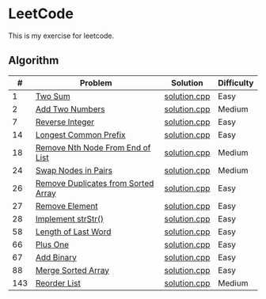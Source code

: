 LeetCode
========
This is my exercise for leetcode. 

## Algorithm

| # | Problem | Solution | Difficulty |
|---|---------|----------|------------|
|1  | [Two Sum](https://leetcode.com/problems/two-sum/) | [solution.cpp](https://github.com/senlinzhan/algorithms/blob/master/algorithms/TwoSum/solution.cpp) | Easy |
|2  | [Add Two Numbers](https://leetcode.com/problems/add-two-numbers/description/) | [solution.cpp](https://github.com/senlinzhan/algorithms/blob/master/algorithms/AddTwoNumbers/solution.cpp) | Medium |
|7  | [Reverse Integer](https://leetcode.com/problems/reverse-integer/description/) | [solution.cpp](https://github.com/senlinzhan/algorithms/blob/master/algorithms/ReverseInteger/solution.cpp) | Easy |
|14  | [Longest Common Prefix](https://leetcode.com/problems/longest-common-prefix/description/) | [solution.cpp](https://github.com/senlinzhan/algorithms/blob/master/algorithms/LongestCommonPrefix/solution.cpp) | Easy |
|18  | [Remove Nth Node From End of List](https://leetcode.com/problems/remove-nth-node-from-end-of-list/description/) | [solution.cpp](https://github.com/senlinzhan/algorithms/blob/master/algorithms/RemoveNthNodeFromEndofList/solution.cpp) | Medium |
|24  | [Swap Nodes in Pairs](https://leetcode.com/problems/swap-nodes-in-pairs/description/) | [solution.cpp](https://github.com/senlinzhan/algorithms/blob/master/algorithms/SwapNodesinPairs/solution.cpp) | Medium |
|26  | [Remove Duplicates from Sorted Array](https://leetcode.com/problems/remove-duplicates-from-sorted-array/description/) | [solution.cpp](https://github.com/senlinzhan/algorithms/blob/master/algorithms/RemoveDuplicatesfromSortedArray/solution.cpp) | Easy |
|27  | [Remove Element](https://leetcode.com/problems/remove-element/description/) | [solution.cpp](https://github.com/senlinzhan/algorithms/blob/master/algorithms/RemoveElement/solution.cpp) | Easy |
|28  | [Implement strStr()](https://leetcode.com/problems/implement-strstr/description/) | [solution.cpp](https://github.com/senlinzhan/algorithms/blob/master/algorithms/ImplementstrStr/solution.cpp) | Easy |
|58  | [Length of Last Word](https://leetcode.com/problems/length-of-last-word/description/) | [solution.cpp](https://github.com/senlinzhan/algorithms/blob/master/algorithms/LengthofLastWord/solution.cpp) | Easy |
|66 | [Plus One](https://leetcode.com/problems/plus-one/description/) | [solution.cpp](https://github.com/senlinzhan/algorithms/blob/master/algorithms/PlusOne/solution.cpp) | Easy |
|67 | [Add Binary](https://leetcode.com/problems/add-binary/description/) | [solution.cpp](https://github.com/senlinzhan/algorithms/blob/master/algorithms/AddBinary/solution.cpp) | Easy |
|88 | [Merge Sorted Array](https://leetcode.com/problems/merge-sorted-array/description/) | [solution.cpp](https://github.com/senlinzhan/algorithms/blob/master/algorithms/MergeSortedArray/solution.cpp) | Easy |
|143 | [Reorder List](https://leetcode.com/problems/reorder-list/description/) | [solution.cpp](https://github.com/senlinzhan/algorithms/blob/master/algorithms/ReorderList/solution.cpp) | Medium |
